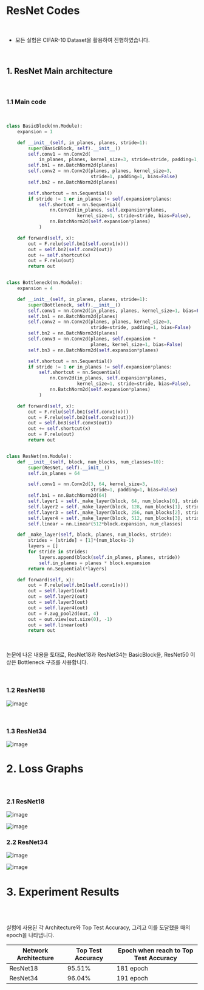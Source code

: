 # ResNet Codes

<br/>

* 모든 실험은 CIFAR-10 Dataset을 활용하여 진행하였습니다.

<br/>

## 1. ResNet Main architecture

<br/>

### 1.1 Main code

<br/>

```python
class BasicBlock(nn.Module):
    expansion = 1

    def __init__(self, in_planes, planes, stride=1):
        super(BasicBlock, self).__init__()
        self.conv1 = nn.Conv2d(
            in_planes, planes, kernel_size=3, stride=stride, padding=1, bias=False)
        self.bn1 = nn.BatchNorm2d(planes)
        self.conv2 = nn.Conv2d(planes, planes, kernel_size=3,
                               stride=1, padding=1, bias=False)
        self.bn2 = nn.BatchNorm2d(planes)

        self.shortcut = nn.Sequential()
        if stride != 1 or in_planes != self.expansion*planes:
            self.shortcut = nn.Sequential(
                nn.Conv2d(in_planes, self.expansion*planes,
                          kernel_size=1, stride=stride, bias=False),
                nn.BatchNorm2d(self.expansion*planes)
            )

    def forward(self, x):
        out = F.relu(self.bn1(self.conv1(x)))
        out = self.bn2(self.conv2(out))
        out += self.shortcut(x)
        out = F.relu(out)
        return out


class Bottleneck(nn.Module):
    expansion = 4

    def __init__(self, in_planes, planes, stride=1):
        super(Bottleneck, self).__init__()
        self.conv1 = nn.Conv2d(in_planes, planes, kernel_size=1, bias=False)
        self.bn1 = nn.BatchNorm2d(planes)
        self.conv2 = nn.Conv2d(planes, planes, kernel_size=3,
                               stride=stride, padding=1, bias=False)
        self.bn2 = nn.BatchNorm2d(planes)
        self.conv3 = nn.Conv2d(planes, self.expansion *
                               planes, kernel_size=1, bias=False)
        self.bn3 = nn.BatchNorm2d(self.expansion*planes)

        self.shortcut = nn.Sequential()
        if stride != 1 or in_planes != self.expansion*planes:
            self.shortcut = nn.Sequential(
                nn.Conv2d(in_planes, self.expansion*planes,
                          kernel_size=1, stride=stride, bias=False),
                nn.BatchNorm2d(self.expansion*planes)
            )

    def forward(self, x):
        out = F.relu(self.bn1(self.conv1(x)))
        out = F.relu(self.bn2(self.conv2(out)))
        out = self.bn3(self.conv3(out))
        out += self.shortcut(x)
        out = F.relu(out)
        return out


class ResNet(nn.Module):
    def __init__(self, block, num_blocks, num_classes=10):
        super(ResNet, self).__init__()
        self.in_planes = 64

        self.conv1 = nn.Conv2d(3, 64, kernel_size=3,
                               stride=1, padding=1, bias=False)
        self.bn1 = nn.BatchNorm2d(64)
        self.layer1 = self._make_layer(block, 64, num_blocks[0], stride=1)
        self.layer2 = self._make_layer(block, 128, num_blocks[1], stride=2)
        self.layer3 = self._make_layer(block, 256, num_blocks[2], stride=2)
        self.layer4 = self._make_layer(block, 512, num_blocks[3], stride=2)
        self.linear = nn.Linear(512*block.expansion, num_classes)

    def _make_layer(self, block, planes, num_blocks, stride):
        strides = [stride] + [1]*(num_blocks-1)
        layers = []
        for stride in strides:
            layers.append(block(self.in_planes, planes, stride))
            self.in_planes = planes * block.expansion
        return nn.Sequential(*layers)

    def forward(self, x):
        out = F.relu(self.bn1(self.conv1(x)))
        out = self.layer1(out)
        out = self.layer2(out)
        out = self.layer3(out)
        out = self.layer4(out)
        out = F.avg_pool2d(out, 4)
        out = out.view(out.size(0), -1)
        out = self.linear(out)
        return out
```
<br/>

논문에 나온 내용을 토대로, ResNet18과 ResNet34는 BasicBlock을, ResNet50 이상은 Bottleneck 구조를 사용합니다.

<br/> 

### 1.2 ResNet18

![image](https://user-images.githubusercontent.com/57930520/115214057-1dcd4180-a13d-11eb-88f4-7f0c78e03f14.png)

<br/>

### 1.3 ResNet34

![image](https://user-images.githubusercontent.com/57930520/115214463-7f8dab80-a13d-11eb-80e2-efcf568d3abd.png)




# 2. Loss Graphs



<br/>

### 2.1 ResNet18

![image](https://user-images.githubusercontent.com/57930520/115207978-1014bd80-a137-11eb-970a-533e56ae9c05.png)

![image](https://user-images.githubusercontent.com/57930520/115208030-20c53380-a137-11eb-81cd-64d0ecf803c0.png)



### 2.2 ResNet34

![image](https://user-images.githubusercontent.com/57930520/115208238-4eaa7800-a137-11eb-9882-31e3e2354d1d.png)

![image](https://user-images.githubusercontent.com/57930520/115208313-608c1b00-a137-11eb-953d-6a285f58f259.png)





# 3. Experiment Results

<br/>

<br/>

실험에 사용된 각 Architecture와 Top Test Accuracy, 그리고 이를 도달했을 때의 epoch을 나타냅니다.



| Network Architecture | Top Test Accuracy | Epoch when reach to Top Test Accuracy |
| -------------------- | ----------------- | ------------------------------------- |
| ResNet18             | 95.51%            | 181 epoch                             |
| ResNet34             | 96.04%            | 191 epoch                             |

<br/>



